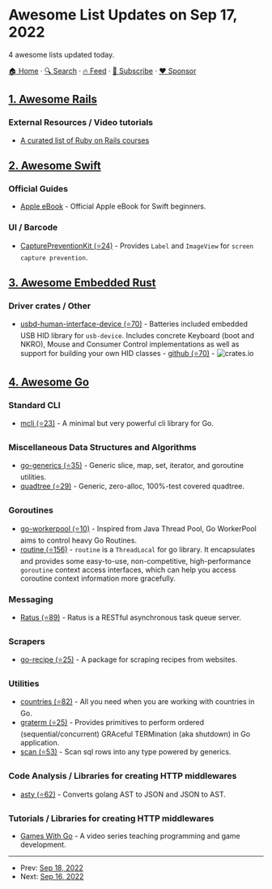 # Awesome List Updates on Sep 17, 2022

4 awesome lists updated today.

[🏠 Home](/README.md) · [🔍 Search](https://www.trackawesomelist.com/search/) · [🔥 Feed](https://www.trackawesomelist.com/rss.xml) · [📮 Subscribe](https://trackawesomelist.us17.list-manage.com/subscribe?u=d2f0117aa829c83a63ec63c2f&id=36a103854c) · [❤️  Sponsor](https://github.com/sponsors/theowenyoung)



## [1. Awesome Rails](/content/gramantin/awesome-rails/README.md)

### External Resources / Video tutorials

*   [A curated list of Ruby on Rails courses](https://skillcombo.com/topic/ruby-on-rails/)

## [2. Awesome Swift](/content/matteocrippa/awesome-swift/README.md)

### Official Guides

*   [Apple eBook](https://books.apple.com/us/book/the-swift-programming-language-swift-5-7/id881256329) - Official Apple eBook for Swift beginners.

### UI / Barcode

*   [CapturePreventionKit (⭐24)](https://github.com/Jaesung-Jung/CapturePreventionKit) - Provides `Label` and `ImageView` for `screen capture prevention`.

## [3. Awesome Embedded Rust](/content/rust-embedded/awesome-embedded-rust/README.md)

### Driver crates / Other

*   [usbd-human-interface-device (⭐70)](https://github.com/dlkj/usbd-human-interface-device) - Batteries included embedded USB HID library for `usb-device`. Includes concrete Keyboard (boot and NKRO), Mouse and Consumer Control implementations as well as support for building your own HID classes - [github (⭐70)](https://github.com/dlkj/usbd-human-interface-device) - ![crates.io](https://img.shields.io/crates/v/usbd-human-interface-device.svg)

## [4. Awesome Go](/content/avelino/awesome-go/README.md)

### Standard CLI

*   [mcli (⭐23)](https://github.com/jxskiss/mcli) - A minimal but very powerful cli library for Go.

### Miscellaneous Data Structures and Algorithms

*   [go-generics (⭐35)](https://github.com/bobg/go-generics) - Generic slice, map, set, iterator, and goroutine utilities.
*   [quadtree (⭐29)](https://github.com/s0rg/quadtree) - Generic, zero-alloc, 100%-test covered quadtree.

### Goroutines

*   [go-workerpool (⭐10)](https://github.com/zenthangplus/go-workerpool) - Inspired from Java Thread Pool, Go WorkerPool aims to control heavy Go Routines.
*   [routine (⭐156)](https://github.com/timandy/routine) - `routine` is a `ThreadLocal` for go library. It encapsulates and provides some easy-to-use, non-competitive, high-performance `goroutine` context access interfaces, which can help you access coroutine context information more gracefully.

### Messaging

*   [Ratus (⭐89)](https://github.com/hyperonym/ratus) - Ratus is a RESTful asynchronous task queue server.

### Scrapers

*   [go-recipe (⭐25)](https://github.com/kkyr/go-recipe) - A package for scraping recipes from websites.

### Utilities

*   [countries (⭐82)](https://github.com/pioz/countries) - All you need when you are working with countries in Go.
*   [graterm (⭐25)](https://github.com/skovtunenko/graterm) - Provides primitives to perform ordered (sequential/concurrent) GRAceful TERMination (aka shutdown) in Go application.
*   [scan (⭐53)](https://github.com/wroge/scan) - Scan sql rows into any type powered by generics.

### Code Analysis / Libraries for creating HTTP middlewares

*   [asty (⭐62)](https://github.com/asty-org/asty) - Converts golang AST to JSON and JSON to AST.

### Tutorials / Libraries for creating HTTP middlewares

*   [Games With Go](https://www.youtube.com/watch?v=9D4yH7e_ea8\&list=PLDZujg-VgQlZUy1iCqBbe5faZLMkA3g2x) - A video series teaching programming and game development.

---

- Prev: [Sep 18, 2022](/content/2022/09/18/README.md)
- Next: [Sep 16, 2022](/content/2022/09/16/README.md)